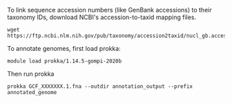 
To link sequence accession numbers (like GenBank accessions) to their taxonomy IDs, download NCBI's accession-to-taxid mapping files.
```
wget https://ftp.ncbi.nlm.nih.gov/pub/taxonomy/accession2taxid/nucl_gb.accession2taxid.gz
```

To annotate genomes, first load prokka:
```
module load prokka/1.14.5-gompi-2020b
```

Then run prokka
```
prokka GCF_XXXXXXX.1.fna --outdir annotation_output --prefix annotated_genome
```

